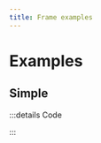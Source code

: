 ```yaml
---
title: Frame examples
---
```


# Examples

## Simple

<PreviewIframe src="./stories/story-a.html" />

:::details Code

<SimpleTabs :items="['page-a.html', 'page-b.html', 'app.js']">
  <template #content-1>

<<< ./components/organisms/Frame/stories/a-src.html

  </template>
  <template #content-2>

<<< ./components/organisms/Frame/stories/b-src.html

  </template>
  <template #content-3>

<<< ./components/organisms/Frame/stories/app-src.js

  </template>
</SimpleTabs>

:::

